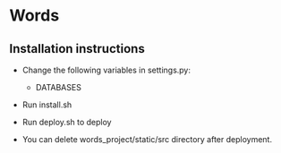 # Words
 
## Installation instructions

* Change the following variables in settings.py:
    * DATABASES

* Run install.sh
* Run deploy.sh to deploy 
* You can delete words_project/static/src directory after deployment.

